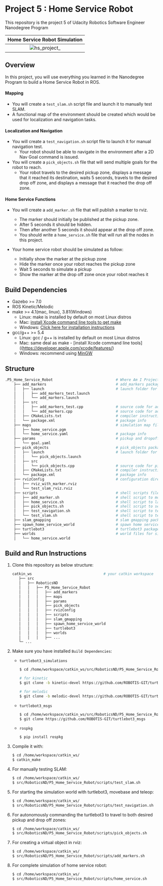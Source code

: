 # Project 5 : Home Service Robot
This repository is the project 5 of Udacity Robotics Software Engineer Nanodegree Program


Home Service Robot Simulation             |
:-------------------------:|
![hs_project_](https://user-images.githubusercontent.com/73100569/142504156-7fdca566-dd38-4f9a-ac1f-f49dd03f9066.gif)|

## Overview

In this project, you will use everything you learned in the Nanodegree Program to build a Home Service Robot in ROS.

#### Mapping

- You will create a `test_slam.sh` script file and launch it to manually test SLAM.
- A functional map of the environment should be created which would be used for localization and navigation tasks.
  
#### Localization and Navigation

- You will create a `test_navigation.sh` script file to launch it for manual navigation test.
  - Your robot should be able to navigate in the environment after a 2D Nav Goal command is issued.
- You will create a `pick_objects.sh` file that will send multiple goals for the robot to reach.
   - Your robot travels to the desired pickup zone, displays a message that it reached its destination, waits 5 seconds, travels to the desired drop off zone, and displays a message that it reached the drop off zone.

#### Home Service Functions

- You will create a `add_marker.sh` file that will publish a marker to rviz.
   - The marker should initially be published at the pickup zone. 
   - After 5 seconds it should be hidden. 
   - Then after another 5 seconds it should appear at the drop off zone. 
   - You should write a `home_service.sh` file that will run all the nodes in this project.
  
- Your home service robot should be simulated as follow:
  - Initially show the marker at the pickup zone
  - Hide the marker once your robot reaches the pickup zone
  - Wait 5 seconds to simulate a pickup
  - Show the marker at the drop off zone once your robot reaches it

## Build Dependencies  
* Gazebo >= 7.0  
* ROS Kinetic/Melodic  
* make >= 4.1(mac, linux), 3.81(Windows)
  * Linux: make is installed by default on most Linux distros
  * Mac: [install Xcode command line tools to get make](https://developer.apple.com/xcode/features/)
  * Windows: [Click here for installation instructions](http://gnuwin32.sourceforge.net/packages/make.htm)
* gcc/g++ >= 5.4
  * Linux: gcc / g++ is installed by default on most Linux distros
  * Mac: same deal as make - [install Xcode command line tools]((https://developer.apple.com/xcode/features/)
  * Windows: recommend using [MinGW](http://www.mingw.org/)

## Structure
```bash
.P5_Home_Service_Robot                             # Where Am I Project
    ├── add_markers                                # add_markers package                  
    │   ├── launch                                 # launch folder for launch files
    │   │   ├── add_markers_test.launch
    │   │   └── add_markers.launch
    │   ├── src                                 
    │   │   ├── add_markers_test.cpp               # source code for add_markers_test node
    │   │   └── add_markers.cpp                    # source code for add_markers node
    │   ├── CMakeLists.txt                         # compiler instructions
    │   └── package.xml                            # package info
    ├── maps                                       # simulation map file                  
    │   ├── home_service.pgm                          
    │   └── home_service.yaml                      # package info
    ├── params                                     # pickup and dropoff zone parameters        
    │   └── goal.yaml                      
    ├── pick_objects                               # pick_objects package                  
    │   ├── launch                                 # launch folder for launch files
    │   │   └── pick_objects.launch
    │   ├── src                                 
    │   │   └── pick_objects.cpp                   # source code for pick_objects node
    │   ├── CMakeLists.txt                         # compiler instructions
    │   └── package.xml                            # package info
    ├── rvizConfig                                 # configuration directory for rviz                  
    │   ├── rviz_with_marker.rviz
    │   └── test_slam_rviz.rviz
    ├── scripts                                    # shell scripts files             
    │   ├── add_marker.sh                          # shell script to model virtual objects in rviz
    │   ├── home_service.sh                        # shell script to launch home service robot 
    │   ├── pick_objects.sh                        # shell script to send multiple goals  
    │   ├── test_navigation.sh                     # shell script to test localization and navigation
    │   └── test_slam.sh                           # shell script to test SLAM
    ├── slam_gmapping                              # slam gmapping package
    ├── spawn_home_service_world                   # spawn home service world package
    ├── turtlebot3                                 # turtlebot3 package
    ├── worlds                                     # world files for simulation
    │   └── home_service.world
```


## Build and Run Instructions   
1. Clone this repository as below structure:
   ```bash
   catkin_ws                                 # your catkin workspace
      ├── src                         
      │   ├── RoboticsND   
      │   │   ├── P5_Home_Service_Robot           
      │   │   │   ├── add_markers                            
      │   │   │   ├── maps                                 
      │   │   │   ├── params                            
      │   │   │   ├── pick_objects                            
      │   │   │   ├── rvizConfig                            
      │   │   │   ├── scripts                            
      │   │   │   ├── slam_gmapping                      
      │   │   │   ├── spawn_home_service_world                            
      │   │   │   ├── turtlebot3                                          
      │   │   │   ├── worlds         
      │   │   │   ├── ...     
      └─ ...
   ```

2. Make sure you have installed `Build Dependencies`: 
   - `turtlebot3_simulations` 
      ```bash
      $ cd /home/workspace/catkin_ws/src/RoboticsND/P5_Home_Service_Robot

      # for kinetic
      $ git clone -b kinetic-devel https://github.com/ROBOTIS-GIT/turtlebot3_simulations.git

      # for melodic
      $ git clone -b melodic-devel https://github.com/ROBOTIS-GIT/turtlebot3_simulations.git
      ```
   - `turtlebot3_msgs`
      ```bash
      $ cd /home/workspace/catkin_ws/src/RoboticsND/P5_Home_Service_Robot
      $ git clone https://github.com/ROBOTIS-GIT/turtlebot3_msgs
      ```
   - `rospkg`
      ```bash
      $ pip install rospkg
      ```

3. Compile it with:
   ```bash
   $ cd /home/workspace/catkin_ws/
   $ catkin_make
   ```

4. For manually testing SLAM:
   ```bash
   $ cd /home/workspace/catkin_ws/
   $ src/RoboticsND/P5_Home_Service_Robot/scripts/test_slam.sh 
   ```

5. For starting the simulation world with turtlebot3, movebase and teleop:
   ```bash
   $ cd /home/workspace/catkin_ws/
   $ src/RoboticsND/P5_Home_Service_Robot/scripts/test_navigation.sh 
   ```

6. For autonomously commanding the turtlebot3 to travel to both desired pickup and drop off zones:
   ```bash
   $ cd /home/workspace/catkin_ws/
   $ src/RoboticsND/P5_Home_Service_Robot/scripts/pick_objects.sh 
   ```

7. For creating a virtual object in rviz:
   ```bash
   $ cd /home/workspace/catkin_ws/
   $ src/RoboticsND/P5_Home_Service_Robot/scripts/add_markers.sh
   ```

8. For complete simulation of home service robot:
   ```bash
   $ cd /home/workspace/catkin_ws/
   $ src/RoboticsND/P5_Home_Service_Robot/scripts/home_service.sh
   ```